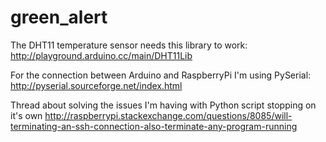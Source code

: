 # green_alert

The DHT11 temperature sensor needs this library to work: http://playground.arduino.cc/main/DHT11Lib

For the connection between Arduino and RaspberryPi I'm using PySerial: http://pyserial.sourceforge.net/index.html

Thread about solving the issues I'm having with Python script stopping on it's own http://raspberrypi.stackexchange.com/questions/8085/will-terminating-an-ssh-connection-also-terminate-any-program-running
